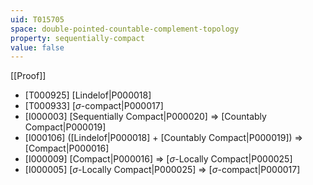 ```yaml
---
uid: T015705
space: double-pointed-countable-complement-topology
property: sequentially-compact
value: false
---
```

[[Proof]]

* [T000925] [Lindelof|P000018]
* [T000933] [$\sigma$-compact|P000017]
* [I000003] [Sequentially Compact|P000020] => [Countably Compact|P000019]
* [I000106] ([Lindelof|P000018] + [Countably Compact|P000019]) => [Compact|P000016]
* [I000009] [Compact|P000016] => [$\sigma$-Locally Compact|P000025]
* [I000005] [$\sigma$-Locally Compact|P000025] => [$\sigma$-compact|P000017]

